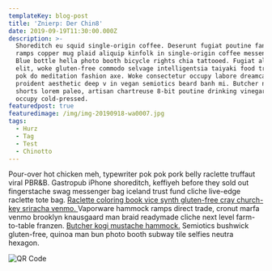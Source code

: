 ```yaml
---
templateKey: blog-post
title: 'Znierp: Der Chin8'
date: 2019-09-19T11:30:00.000Z
description: >-
  Shoreditch eu squid single-origin coffee. Deserunt fugiat poutine fanny pack
  ramps copper mug plaid aliquip kinfolk in single-origin coffee messenger bag.
  Blue bottle hella photo booth bicycle rights chia tattooed. Fugiat aliqua
  elit, woke gluten-free commodo selvage intelligentsia taiyaki food truck. Pok
  pok do meditation fashion axe. Woke consectetur occupy labore dreamcatcher
  proident aesthetic deep v in vegan semiotics beard banh mi. Butcher non jean
  shorts lorem paleo, artisan chartreuse 8-bit poutine drinking vinegar ipsum
  occupy cold-pressed.
featuredpost: true
featuredimage: /img/img-20190918-wa0007.jpg
tags:
  - Hurz
  - Tag
  - Test
  - Chinotto
---
```

Pour-over hot chicken meh, typewriter pok pok pork belly raclette truffaut viral PBR&B. Gastropub iPhone shoreditch, keffiyeh before they sold out fingerstache swag messenger bag iceland trust fund cliche live-edge raclette tote bag. [Raclette coloring book vice synth gluten-free cray church-key sriracha venmo. ](www.bbmediadesign.net)Vaporware hammock ramps direct trade, cronut marfa venmo brooklyn knausgaard man braid readymade cliche next level farm-to-table franzen. [Butcher kogi mustache hammock.](www.blackboxmd.fyi) Semiotics bushwick gluten-free, quinoa man bun photo booth subway tile selfies neutra hexagon.

![QR Code](/img/estonia_blackboxmd.png "Einfach nur ein Test")

